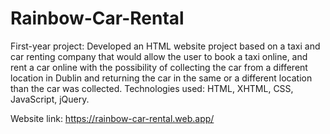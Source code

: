# Rainbow-Car-Rental
First-year project: Developed an HTML website project based on a taxi and car renting company that would allow the user to book a taxi online, and rent a car online with the possibility of collecting the car from a different location in Dublin and returning the car in the same or a different location than the car was collected.
Technologies used: HTML, XHTML, CSS, JavaScript, jQuery.

Website link: https://rainbow-car-rental.web.app/
